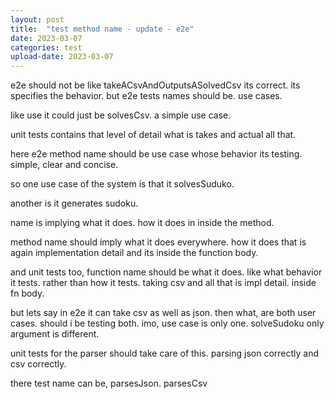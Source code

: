 ```yaml
---
layout: post
title:  "test method name - update - e2e"
date: 2023-03-07
categories: test
upload-date: 2023-03-07
---
```


e2e should not be like
takeACsvAndOutputsASolvedCsv
its correct.
its specifies the behavior. 
but e2e tests names should be.
use cases.

like use it could just be solvesCsv.
a simple use case. 

unit tests contains that level of detail what is takes and actual all that.

here e2e method name should be use case whose behavior its testing.
simple, clear and concise.

so one use case of the system is that it solvesSuduko.

another is it generates sudoku.

name is implying what it does.
how it does in inside the method.

method name should imply what it does everywhere. 
how it does that is again implementation detail and its inside the function body.

and unit tests too, function name should be what it does. like what behavior it tests.
rather than how it tests. 
taking csv and all that is impl detail. 
inside fn body. 

but lets say in e2e it can take csv as well as json. then what, are both user cases. should i be testing both. 
imo, use case is only one. solveSudoku only argument is different. 

unit tests for the parser should take care of this. parsing json correctly and csv correctly. 

there test name can be, 
parsesJson.
parsesCsv

